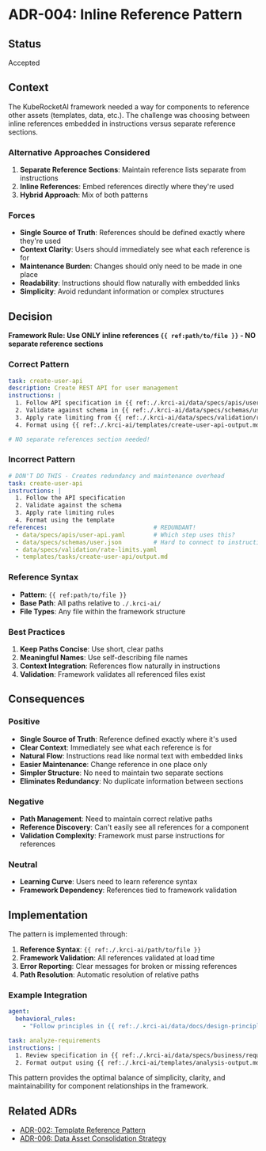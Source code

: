 # ADR-004: Inline Reference Pattern

## Status

Accepted

## Context

The KubeRocketAI framework needed a way for components to reference other assets (templates, data, etc.). The challenge was choosing between inline references embedded in instructions versus separate reference sections.

### Alternative Approaches Considered

1. **Separate Reference Sections**: Maintain reference lists separate from instructions
2. **Inline References**: Embed references directly where they're used
3. **Hybrid Approach**: Mix of both patterns

### Forces

- **Single Source of Truth**: References should be defined exactly where they're used
- **Context Clarity**: Users should immediately see what each reference is for
- **Maintenance Burden**: Changes should only need to be made in one place
- **Readability**: Instructions should flow naturally with embedded links
- **Simplicity**: Avoid redundant information or complex structures

## Decision

**Framework Rule: Use ONLY inline references `{{ ref:path/to/file }}` - NO separate reference sections**

### Correct Pattern

```yaml
task: create-user-api
description: Create REST API for user management
instructions: |
  1. Follow API specification in {{ ref:./.krci-ai/data/specs/apis/user-api.yaml }}
  2. Validate against schema in {{ ref:./.krci-ai/data/specs/schemas/user.json }}
  3. Apply rate limiting from {{ ref:./.krci-ai/data/specs/validation/rate-limits.yaml }}
  4. Format using {{ ref:./.krci-ai/templates/create-user-api-output.md }}

# NO separate references section needed!
```

### Incorrect Pattern

```yaml
# DON'T DO THIS - Creates redundancy and maintenance overhead
task: create-user-api
instructions: |
  1. Follow the API specification
  2. Validate against the schema
  3. Apply rate limiting rules
  4. Format using the template
references:                              # REDUNDANT!
  - data/specs/apis/user-api.yaml        # Which step uses this?
  - data/specs/schemas/user.json         # Hard to connect to instructions
  - data/specs/validation/rate-limits.yaml
  - templates/tasks/create-user-api/output.md
```

### Reference Syntax

- **Pattern**: `{{ ref:path/to/file }}`
- **Base Path**: All paths relative to `./.krci-ai/`
- **File Types**: Any file within the framework structure

### Best Practices

1. **Keep Paths Concise**: Use short, clear paths
2. **Meaningful Names**: Use self-describing file names
3. **Context Integration**: References flow naturally in instructions
4. **Validation**: Framework validates all referenced files exist

## Consequences

### Positive

- **Single Source of Truth**: Reference defined exactly where it's used
- **Clear Context**: Immediately see what each reference is for
- **Natural Flow**: Instructions read like normal text with embedded links
- **Easier Maintenance**: Change reference in one place only
- **Simpler Structure**: No need to maintain two separate sections
- **Eliminates Redundancy**: No duplicate information between sections

### Negative

- **Path Management**: Need to maintain correct relative paths
- **Reference Discovery**: Can't easily see all references for a component
- **Validation Complexity**: Framework must parse instructions for references

### Neutral

- **Learning Curve**: Users need to learn reference syntax
- **Framework Dependency**: References tied to framework validation

## Implementation

The pattern is implemented through:

1. **Reference Syntax**: `{{ ref:./.krci-ai/path/to/file }}`
2. **Framework Validation**: All references validated at load time
3. **Error Reporting**: Clear messages for broken or missing references
4. **Path Resolution**: Automatic resolution of relative paths

### Example Integration

```yaml
agent:
  behavioral_rules:
    - "Follow principles in {{ ref:./.krci-ai/data/docs/design-principles.md }}"

task: analyze-requirements
instructions: |
  1. Review specification in {{ ref:./.krci-ai/data/specs/business/requirements.yaml }}
  2. Format output using {{ ref:./.krci-ai/templates/analysis-output.md }}
```

This pattern provides the optimal balance of simplicity, clarity, and maintainability for component relationships in the framework.

## Related ADRs

- [ADR-002: Template Reference Pattern](002-template-reference-pattern.md)
- [ADR-006: Data Asset Consolidation Strategy](006-data-consolidation-strategy.md)
